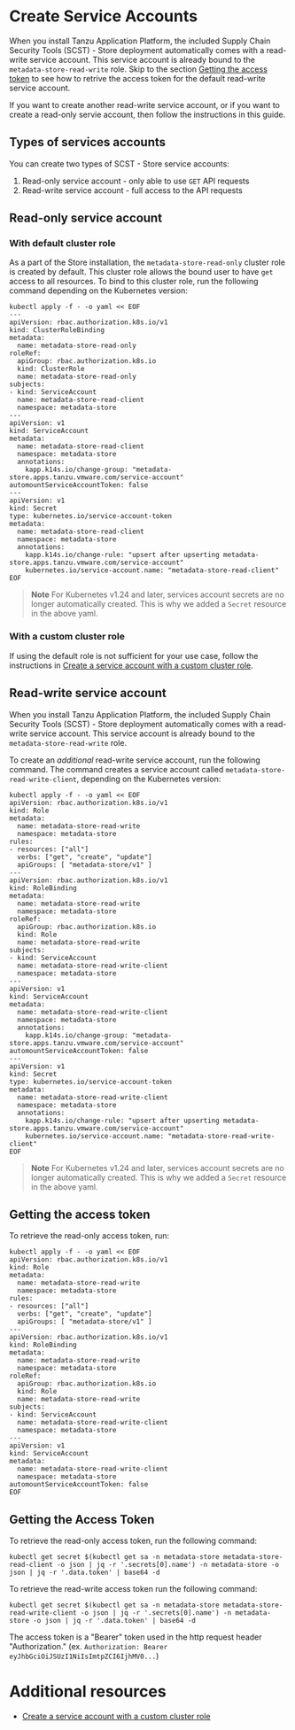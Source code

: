 # Create Service Accounts

When you install Tanzu Application Platform, the included Supply Chain Security Tools (SCST) - Store deployment automatically comes with a read-write service account.
This service account is already bound to the `metadata-store-read-write` role.
Skip to the section [Getting the access token](#getting-access-token) to see how to retrive the access token for the default read-write service account.

If you want to create another read-write service account, or if you want to create a read-only servie account, then follow the instructions in this guide.

## Types of services accounts

You can create two types of SCST - Store service accounts:

1. Read-only service account - only able to use `GET` API requests
1. Read-write service account - full access to the API requests

## <a id='ro-serv-accts'></a>Read-only service account

### With default cluster role

As a part of the Store installation, the `metadata-store-read-only` cluster role
is created by default. This cluster role allows the bound user to have `get`
access to all resources. To bind to this cluster role, run the following command
depending on the Kubernetes version:

  ```console
  kubectl apply -f - -o yaml << EOF
  ---
  apiVersion: rbac.authorization.k8s.io/v1
  kind: ClusterRoleBinding
  metadata:
    name: metadata-store-read-only
  roleRef:
    apiGroup: rbac.authorization.k8s.io
    kind: ClusterRole
    name: metadata-store-read-only
  subjects:
  - kind: ServiceAccount
    name: metadata-store-read-client
    namespace: metadata-store
  ---
  apiVersion: v1
  kind: ServiceAccount
  metadata:
    name: metadata-store-read-client
    namespace: metadata-store
    annotations:
      kapp.k14s.io/change-group: "metadata-store.apps.tanzu.vmware.com/service-account"
  automountServiceAccountToken: false
  ---
  apiVersion: v1
  kind: Secret
  type: kubernetes.io/service-account-token
  metadata:
    name: metadata-store-read-client
    namespace: metadata-store
    annotations:
      kapp.k14s.io/change-rule: "upsert after upserting metadata-store.apps.tanzu.vmware.com/service-account"
      kubernetes.io/service-account.name: "metadata-store-read-client"
  EOF
  ```

> **Note** For Kubernetes v1.24 and later, services account secrets are no longer automatically created.
> This is why we added a `Secret` resource in the above yaml.

### With a custom cluster role

If using the default role is not sufficient for your use case, follow the instructions in [Create a service account with a custom cluster role](custom-role.hbs.md).

## Read-write service account

When you install Tanzu Application Platform, the included Supply Chain Security Tools (SCST) - Store deployment automatically comes with a read-write service account.
This service account is already bound to the `metadata-store-read-write` role.

To create an *additional* read-write service account, run the following command.
The command creates a service account called `metadata-store-read-write-client`, depending on the Kubernetes version:

```console
kubectl apply -f - -o yaml << EOF
apiVersion: rbac.authorization.k8s.io/v1
kind: Role
metadata:
  name: metadata-store-read-write
  namespace: metadata-store
rules:
- resources: ["all"]
  verbs: ["get", "create", "update"]
  apiGroups: [ "metadata-store/v1" ]
---
apiVersion: rbac.authorization.k8s.io/v1
kind: RoleBinding
metadata:
  name: metadata-store-read-write
  namespace: metadata-store
roleRef:
  apiGroup: rbac.authorization.k8s.io
  kind: Role
  name: metadata-store-read-write
subjects:
- kind: ServiceAccount
  name: metadata-store-read-write-client
  namespace: metadata-store
---
apiVersion: v1
kind: ServiceAccount
metadata:
  name: metadata-store-read-write-client
  namespace: metadata-store
  annotations:
    kapp.k14s.io/change-group: "metadata-store.apps.tanzu.vmware.com/service-account"
automountServiceAccountToken: false
---
apiVersion: v1
kind: Secret
type: kubernetes.io/service-account-token
metadata:
  name: metadata-store-read-write-client
  namespace: metadata-store
  annotations:
    kapp.k14s.io/change-rule: "upsert after upserting metadata-store.apps.tanzu.vmware.com/service-account"
    kubernetes.io/service-account.name: "metadata-store-read-write-client"
EOF
```

> **Note** For Kubernetes v1.24 and later, services account secrets are no longer automatically created.
> This is why we added a `Secret` resource in the above yaml.
  
## <a id='getting-access-token'></a>Getting the access token

To retrieve the read-only access token, run:

```console
kubectl apply -f - -o yaml << EOF
apiVersion: rbac.authorization.k8s.io/v1
kind: Role
metadata:
  name: metadata-store-read-write
  namespace: metadata-store
rules:
- resources: ["all"]
  verbs: ["get", "create", "update"]
  apiGroups: [ "metadata-store/v1" ]
---
apiVersion: rbac.authorization.k8s.io/v1
kind: RoleBinding
metadata:
  name: metadata-store-read-write
  namespace: metadata-store
roleRef:
  apiGroup: rbac.authorization.k8s.io
  kind: Role
  name: metadata-store-read-write
subjects:
- kind: ServiceAccount
  name: metadata-store-read-write-client
  namespace: metadata-store
---
apiVersion: v1
kind: ServiceAccount
metadata:
  name: metadata-store-read-write-client
  namespace: metadata-store
automountServiceAccountToken: false
EOF
```

## <a id='get-access-token'></a>Getting the Access Token
To retrieve the read-only access token, run the following command:

```console
kubectl get secret $(kubectl get sa -n metadata-store metadata-store-read-client -o json | jq -r '.secrets[0].name') -n metadata-store -o json | jq -r '.data.token' | base64 -d
```

To retrieve the read-write access token run the following command:

```console
kubectl get secret $(kubectl get sa -n metadata-store metadata-store-read-write-client -o json | jq -r '.secrets[0].name') -n metadata-store -o json | jq -r '.data.token' | base64 -d
```

The access token is a "Bearer" token used in the http request header "Authorization." (ex. `Authorization: Bearer eyJhbGciOiJSUzI1NiIsImtpZCI6IjhMV0...`)

# Additional resources

- [Create a service account with a custom cluster role](custom-role.hbs.md)
